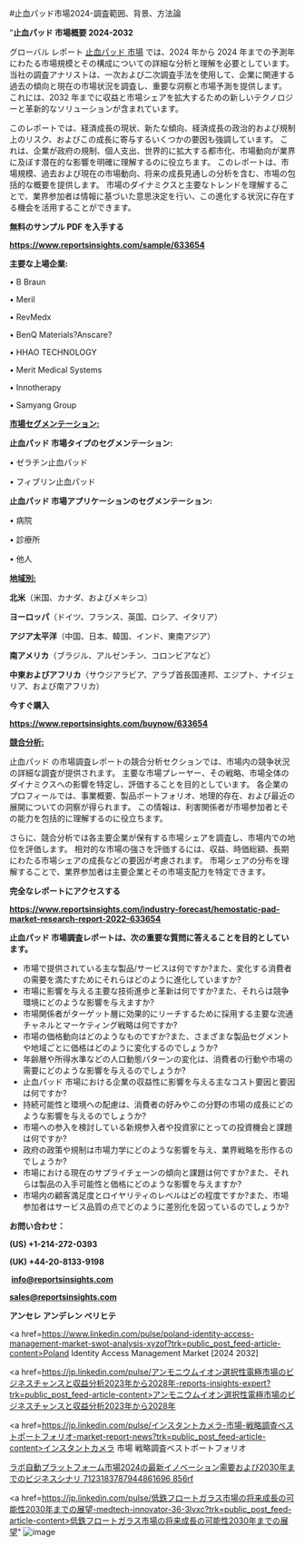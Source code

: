 #止血パッド市場2024-調査範囲、背景、方法論

"<strong>止血パッド 市場概要 2024-2032</strong>

グローバル レポート <a href=https://www.reportsinsights.com/sample/633654>止血パッド 市場</a> では、2024 年から 2024 年までの予測年にわたる市場規模とその構成についての詳細な分析と理解を必要としています。 当社の調査アナリストは、一次および二次調査手法を使用して、企業に関連する過去の傾向と現在の市場状況を調査し、重要な洞察と市場予測を提供します。 これには、2032 年までに収益と市場シェアを拡大​​するための新しいテクノロジーと革新的なソリューションが含まれています。

このレポートでは、経済成長の現状、新たな傾向、経済成長の政治的および規制上のリスク、およびこの成長に寄与するいくつかの要因も強調しています。 これは、企業が政府の規制、個人支出、世界的に拡大する都市化、市場動向が業界に及ぼす潜在的な影響を明確に理解するのに役立ちます。 このレポートは、市場規模、過去および現在の市場動向、将来の成長見通しの分析を含む、市場の包括的な概要を提供します。 市場のダイナミクスと主要なトレンドを理解することで、業界参加者は情報に基づいた意思決定を行い、この進化する状況に存在する機会を活用することができます。

<strong><b>無料のサンプル PDF を入手する</b></strong>

<a href=https://www.reportsinsights.com/sample/633654><strong><u>https://www.reportsinsights.com/sample/633654</u></strong></a>

<strong>主要な上場企業:</strong>

• B Braun

• Meril

• RevMedx

• BenQ Materials?Anscare?

• HHAO TECHNOLOGY

• Merit Medical Systems

• Innotherapy

• Samyang Group

<strong><u>市場セグメンテーション</u></strong><strong><u>:</u></strong>

<strong>止血パッド 市場タイプのセグメンテーション:</strong>

• ゼラチン止血パッド

• フィブリン止血パッド

<strong>止血パッド 市場アプリケーションのセグメンテーション:</strong>

• 病院

• 診療所

• 他人

<strong><u>地域別</u></strong><strong><u>:</u></strong>

<strong>北米</strong>（米国、カナダ、およびメキシコ）

<strong>ヨーロッパ</strong>（ドイツ、フランス、英国、ロシア、イタリア）

<strong>アジア太平洋</strong>（中国、日本、韓国、インド、東南アジア）

<strong>南アメリカ</strong>（ブラジル、アルゼンチン、コロンビアなど）

<strong>中東およびアフリカ</strong>（サウジアラビア、アラブ首長国連邦、エジプト、ナイジェリア、および南アフリカ）

<strong>今すぐ購入</strong>

<a href=https://www.reportsinsights.com/buynow/633654><strong><u>https://www.reportsinsights.com/buynow/633654</u></strong></a>

<strong><u>競合分析:</u></strong>

止血パッド の市場調査レポートの競合分析セクションでは、市場内の競争状況の詳細な調査が提供されます。 主要な市場プレーヤー、その戦略、市場全体のダイナミクスへの影響を特定し、評価することを目的としています。 各企業のプロフィールでは、事業概要、製品ポートフォリオ、地理的存在、および最近の展開についての洞察が得られます。 この情報は、利害関係者が市場参加者とその能力を包括的に理解するのに役立ちます。

さらに、競合分析では各主要企業が保有する市場シェアを調査し、市場内での地位を評価します。 相対的な市場の強さを評価するには、収益、時価総額、長期にわたる市場シェアの成長などの要因が考慮されます。 市場シェアの分布を理解することで、業界参加者は主要企業とその市場支配力を特定できます。

<strong>完全なレポートにアクセスする</strong>

<a href=https://www.reportsinsights.com/industry-forecast/hemostatic-pad-market-research-report-2022-633654><strong><u><b>https://www.reportsinsights.com/industry-forecast/hemostatic-pad-market-research-report-2022-633654</b></u></strong></a>

<strong><b>止血パッド 市場調査レポートは、次の重要な質問に答えることを目的としています。</b></strong>
<ul>
  <li>市場で提供されている主な製品/サービスは何ですか?また、変化する消費者の需要を満たすためにそれらはどのように進化していますか?</li>
  <li>市場に影響を与える主要な技術進歩と革新は何ですか?また、それらは競争環境にどのような影響を与えますか?</li>
  <li>市場関係者がターゲット層に効果的にリーチするために採用する主要な流通チャネルとマーケティング戦略は何ですか?</li>
  <li>市場の価格動向はどのようなものですか?また、さまざまな製品セグメントや地域ごとに価格はどのように変化するのでしょうか?</li>
  <li>年齢層や所得水準などの人口動態パターンの変化は、消費者の行動や市場の需要にどのような影響を与えるのでしょうか?</li>
  <li>止血パッド 市場における企業の収益性に影響を与える主なコスト要因と要因は何ですか?</li>
  <li>持続可能性と環境への配慮は、消費者の好みやこの分野の市場の成長にどのような影響を与えるのでしょうか?</li>
  <li>市場への参入を検討している新規参入者や投資家にとっての投資機会と課題は何ですか?</li>
  <li>政府の政策や規制は市場力学にどのような影響を与え、業界戦略を形作るのでしょうか?</li>
  <li>市場における現在のサプライチェーンの傾向と課題は何ですか?また、それらは製品の入手可能性と価格にどのような影響を与えますか?</li>
  <li>市場内の顧客満足度とロイヤリティのレベルはどの程度ですか?また、市場参加者はサービス品質の点でどのように差別化を図っているのでしょうか?</li>
</ul>
<strong>お問い合わせ：</strong>

<strong>(US) +1-214-272-0393</strong>

<strong>(UK) +44-20-8133-9198</strong>

<strong> </strong><a href=info@reportsinsights.com><strong><u>info@reportsinsights.com</u></strong></a>

<a href=sales@reportsinsights.com><strong><u>sales@reportsinsights.com</u></strong></a>

<strong>アンセレ アンデレン ベリヒテ</strong>

<a href=https://www.linkedin.com/pulse/poland-identity-access-management-market-swot-analysis-xyzof?trk=public_post_feed-article-content>Poland Identity Access Management Market [2024 2032]</a>

<a href=https://jp.linkedin.com/pulse/アンモニウムイオン選択性電極市場のビジネスチャンスと収益分析2023年から2028年-reports-insights-expert?trk=public_post_feed-article-content>アンモニウムイオン選択性電極市場のビジネスチャンスと収益分析2023年から2028年</a>

<a href=https://jp.linkedin.com/pulse/インスタントカメラ-市場-戦略調査ベストポートフォリオ-market-report-news?trk=public_post_feed-article-content>インスタントカメラ 市場 戦略調査ベストポートフォリオ</a>

<a href=https://www.linkedin.com/pulse/ラボ自動プラットフォーム市場2024の最新イノベーション需要および2030年までのビジネスシナリ-7123183787944861696-856rf/>ラボ自動プラットフォーム市場2024の最新イノベーション需要および2030年までのビジネスシナリ 7123183787944861696 856rf</a>

<a href=https://jp.linkedin.com/pulse/低鉄フロートガラス市場の将来成長の可能性2030年までの展望-medtech-innovator-36-3lvxc?trk=public_post_feed-article-content>低鉄フロートガラス市場の将来成長の可能性2030年までの展望</a>"
![image](https://github.com/ahaan12367/RIMarket24/assets/158471582/c70a984a-83e7-4a61-9cec-afce1912e1e2)
